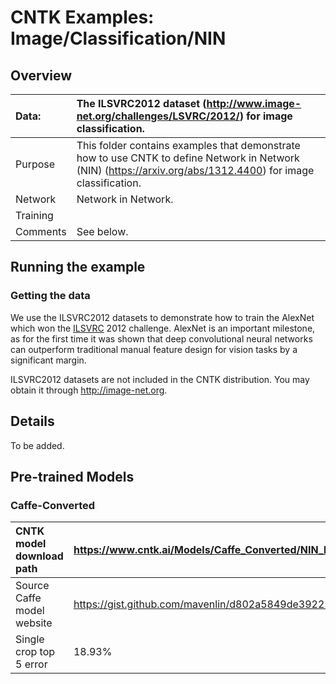 # CNTK Examples: Image/Classification/NIN

## Overview

|Data:     |The ILSVRC2012 dataset (http://www.image-net.org/challenges/LSVRC/2012/) for image classification.
|:---------|:---
|Purpose   |This folder contains examples that demonstrate how to use CNTK to define Network in Network (NIN) (https://arxiv.org/abs/1312.4400) for image classification.
|Network   |Network in Network.
|Training  |
|Comments  |See below.

## Running the example

### Getting the data
We use the ILSVRC2012 datasets to demonstrate how to train the AlexNet which won the [ILSVRC](http://www.image-net.org/challenges/LSVRC/) 2012 challenge. AlexNet is an important milestone, as for the first time it was shown that deep convolutional neural networks can outperform traditional manual feature design for vision tasks by a significant margin.

ILSVRC2012 datasets are not included in the CNTK distribution. You may obtain it through http://image-net.org.

## Details

To be added.

## Pre-trained Models

### Caffe-Converted

|CNTK model download path | https://www.cntk.ai/Models/Caffe_Converted/NIN_ImageNet.model
|:---------|:---
|Source Caffe model website | https://gist.github.com/mavenlin/d802a5849de39225bcc6
|Single crop top 5 error | 18.93%
